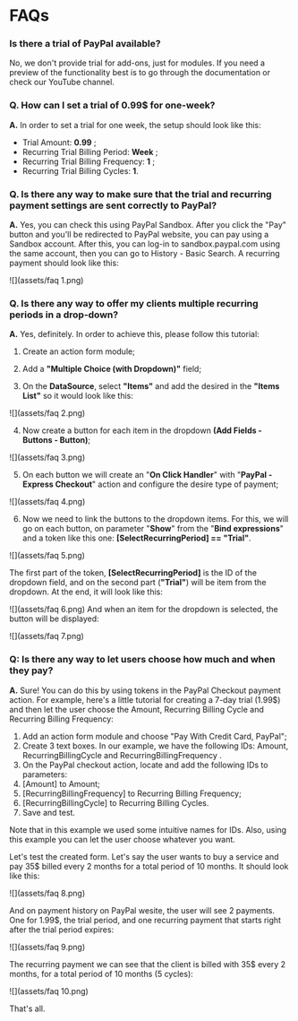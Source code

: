 # FAQs

### Is there a trial of PayPal available?

No, we don't provide trial for add-ons, just for modules. If you need a preview of the functionality best is to go through the documentation or check our YouTube channel.

### Q. How can I set a trial of 0.99$ for one-week?

**A.** In order to set a trial for one week, the setup should look like this:

* Trial Amount: **0.99** ;
* Recurring Trial Billing Period: **Week** ;
* Recurring Trial Billing Frequency: **1** ;
* Recurring Trial Billing Cycles: **1**.

### Q. Is there any way to make sure that the trial and recurring payment settings are sent correctly to PayPal?

**A.** Yes, you can check this using PayPal Sandbox. After you click the "Pay" button and you'll be redirected to PayPal website, you can pay using a Sandbox account. After this, you can log-in to sandbox.paypal.com using the same account, then you can go to History - Basic Search. A recurring payment should look like this:

![](assets/faq 1.png)

### Q. Is there any way to offer my clients multiple recurring periods in a drop-down?

**A.** Yes, definitely. In order to achieve this, please follow this tutorial:

1) Create an action form module;

2) Add a **"Multiple Choice (with Dropdown)"** field;

3) On the **DataSource**, select **"Items"** and add the desired in the **"Items List"** so it would look like this:

![](assets/faq 2.png)

4) Now create a button for each item in the dropdown **(Add Fields - Buttons - Button)**;

![](assets/faq 3.png)

5) On each button we will create an "**On Click Handler**" with "**PayPal - Express Checkout**" action and configure the desire type of payment;

![](assets/faq 4.png)

6) Now we need to link the buttons to the dropdown items. For this, we will go on each button, on parameter "**Show**" from the "**Bind expressions**" and a token like this one: **[SelectRecurringPeriod] == "Trial"**.

![](assets/faq 5.png)

The first part of the token, **[SelectRecurringPeriod]** is the ID of the dropdown field, and on the second part (**"Trial"**) will be item from the dropdown.
At the end, it will look like this:

![](assets/faq 6.png)
And when an item for the dropdown is selected, the button will be displayed:

![](assets/faq 7.png)

### Q: Is there any way to let users choose how much and when they pay?

**A.** Sure! You can do this by using tokens in the PayPal Checkout payment action. For example, here's a little tutorial for creating a 7-day trial (1.99$) and then let the user choose the Amount, Recurring Billing Cycle and Recurring Billing Frequency:

1. Add an action form module and choose "Pay With Credit Card, PayPal";
2. Create 3 text boxes. In our example, we have the following IDs: Amount, RecurringBillingCycle and RecurringBillingFrequency .
3. On the PayPal checkout action, locate and add the following IDs to parameters:
4. [Amount] to Amount;
5. [RecurringBillingFrequency] to Recurring Billing Frequency;
6. [RecurringBillingCycle] to Recurring Billing Cycles.
7. Save and test.

Note that in this example we used some intuitive names for IDs. Also, using this example you can let the user choose whatever you want.

Let's test the created form. Let's say the user wants to buy a service and pay 35$ billed every 2 months for a total period of 10 months. It should look like this:

![](assets/faq 8.png)

And on payment history on PayPal wesite, the user will see 2 payments. One for 1.99$, the trial period, and one recurring payment that starts right after the trial period expires:

![](assets/faq 9.png)

The recurring payment we can see that the client is billed with 35$ every 2 months, for a total period of 10 months (5 cycles):

![](assets/faq 10.png)

That's all.
